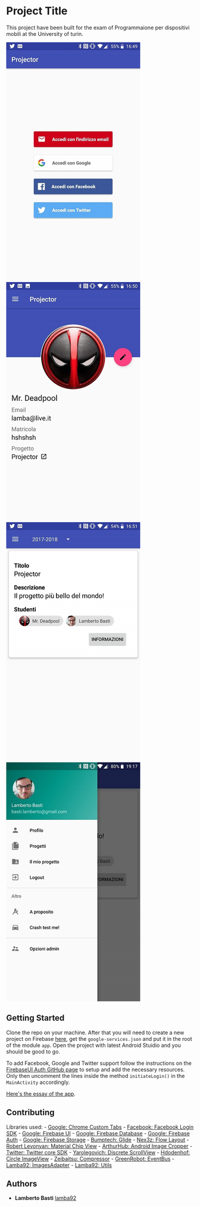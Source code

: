 # Project Title

This project have been built for the exam of Programmaione per dispositivi mobili at the University of turin.

![alt text](https://raw.githubusercontent.com/lamba92/Projector/master/stuff/1.jpg) ![alt text](https://raw.githubusercontent.com/lamba92/Projector/master/stuff/2.jpg)
![alt text](https://raw.githubusercontent.com/lamba92/Projector/master/stuff/3.jpg) ![alt text](https://raw.githubusercontent.com/lamba92/Projector/master/stuff/4.jpg)

## Getting Started

Clone the repo on your machine. After that you will need to create a new project on Firebase [here](https://firebase.google.com/), get the `google-services.json` and put it in the root of the module `app`. Open the project with latest Android Stuidio and you should be good to go.

To add Facebook, Google and Twitter support follow the instructions on the [FirebaseUI Auth GitHub page](https://github.com/firebase/FirebaseUI-Android/blob/master/auth/README.md#identity-provider-configuration) to setup and add the necessary resources.
Only then uncomment the lines inside the method `initiateLogin()` in the `MainActivity` accordingly.

[Here's the essay of the app](https://raw.githubusercontent.com/lamba92/Projector/master/stuff/relazione.pdf).

## Contributing

Libraries used:
    - [Google: Chrome Custom Tabs](https://developer.chrome.com/multidevice/android/customtabs)
    - [Facebook: Facebook Login SDK](https://developers.facebook.com/docs/facebook-login/android)
    - [Google: Firebase UI](https://github.com/firebase/FirebaseUI-Android)
    - [Google: Firebase Database](https://firebase.google.com/)
    - [Google: Firebase Auth](https://firebase.google.com/)
    - [Google: Firebase Storage](https://firebase.google.com/)
    - [Bumptech: Glide](https://github.com/bumptech/glide)
    - [Nex3z: Flow Layout](https://github.com/nex3z/FlowLayout)
    - [Robert Levonyan: Material Chip View](https://github.com/robertlevonyan/materialChipView)
    - [ArthurHub: Android Image Cropper](https://github.com/ArthurHub/Android-Image-Cropper)
    - [Twitter: Twitter core SDK](https://github.com/twitter/twitter-kit-android)
    - [Yarolegovich: Discrete ScrollView](https://github.com/yarolegovich/DiscreteScrollView)
    - [Hdodenhof: Circle ImageView](https://github.com/hdodenhof/CircleImageView)
    - [Zeibaitsu: Compressor](https://github.com/zetbaitsu/Compressor)
    - [GreenRobot: EventBus](http://greenrobot.org/eventbus/)
    - [Lamba92: ImagesAdapter](https://github.com/lamba92/imagesAdapter)
    - [Lamba92: Utils](https://github.com/lamba92/Utils)

## Authors

* **Lamberto Basti** [lamba92](https://github.com/lamba92)
